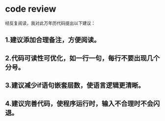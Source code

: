 # code review
经反复阅读，我对此万年历代码提出以下建议：
## 1.建议添加合理备注，方便阅读。
## 2.代码可读性可优化，如一行一句，每行不要出现几个分号。
## 3.建议减少if语句嵌套层数，使语言逻辑更清晰。
## 4.建议完善代码，使程序运行时，输入不合理时不会闪退。